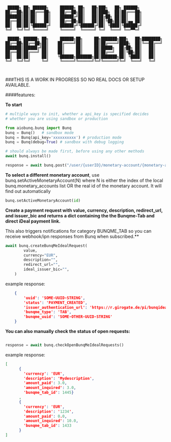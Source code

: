 ```text

 █████╗ ██╗ ██████╗     ██████╗ ██╗   ██╗███╗   ██╗ ██████╗          
██╔══██╗██║██╔═══██╗    ██╔══██╗██║   ██║████╗  ██║██╔═══██╗         
███████║██║██║   ██║    ██████╔╝██║   ██║██╔██╗ ██║██║   ██║         
██╔══██║██║██║   ██║    ██╔══██╗██║   ██║██║╚██╗██║██║▄▄ ██║         
██║  ██║██║╚██████╔╝    ██████╔╝╚██████╔╝██║ ╚████║╚██████╔╝         
╚═╝  ╚═╝╚═╝ ╚═════╝     ╚═════╝  ╚═════╝ ╚═╝  ╚═══╝ ╚══▀▀═╝          
                                                                     
 █████╗ ██████╗ ██╗     ██████╗██╗     ██╗███████╗███╗   ██╗████████╗
██╔══██╗██╔══██╗██║    ██╔════╝██║     ██║██╔════╝████╗  ██║╚══██╔══╝
███████║██████╔╝██║    ██║     ██║     ██║█████╗  ██╔██╗ ██║   ██║   
██╔══██║██╔═══╝ ██║    ██║     ██║     ██║██╔══╝  ██║╚██╗██║   ██║   
██║  ██║██║     ██║    ╚██████╗███████╗██║███████╗██║ ╚████║   ██║   
╚═╝  ╚═╝╚═╝     ╚═╝     ╚═════╝╚══════╝╚═╝╚══════╝╚═╝  ╚═══╝   ╚═╝   
                                                                     


```

###THIS IS A WORK IN PROGRESS SO NO REAL DOCS OR SETUP AVAILABLE. 


####features:

**To start**
```python
# multiple ways to init, whether a api_key is specified decides 
# whether you are using sandbox or production

from aiobunq.bunq import Bunq
bunq = Bunq()   # sandbox mode
bunq = Bunq(api_key='xxxxxxxxxx') # production mode
bunq = Bunq(debug=True) # sandbox with debug logging

# should always be made first, before using any other methods
await bunq.install()

response = await bunq.post("/user/{userID}/monetary-account/{monetary-accountID}/notification-filter-url", {"some": "data"})
```   
    
**To select a different monetary account**, use bunq.setActiveMonetaryAccount(N) where N is either the index of the local bunq.monetary_accounts list 
OR the real id of the monetary account. It will find out automatically
```python
bunq.setActiveMonetaryAccount(id)
```

**Create a payment request with value, currency, description, redirect_url, and issuer_bic and
returns a dict containing the the Bunqme-Tab and direct iDeal payment link.**

This also triggers notifications for category BUNQME_TAB so you can receive webhook/ipn
responses from Bunq when subscribed.**

```python
await bunq.createBunqMeIdealRequest(
        value, 
        currency="EUR", 
        description="", 
        redirect_url="", 
        ideal_issuer_bic="",
    )
```
example response:
```json
    {
        'uuid': 'SOME-UUID-STRING',
        'status': 'PAYMENT_CREATED',
        'issuer_authentication_url': 'https://r.girogate.de/pi/bunqideal?tx=loooooongstring-and-random-numbers',
        'bunqme_type': 'TAB',
        'bunqme_uuid': 'SOME-OTHER-UUID-STRING'
    }


```

**You can also manually check the status of open requests:**
```python

response = await bunq.checkOpenBunqMeIdealRequests()
```
example response:
```json
[
      { 
        'currency': 'EUR',
        'description': 'Mydescription',
        'amount_paid': 3.0,
        'amount_inquired': 3.0,
        'bunqme_tab_id': 1445}
      ,
      {
        'currency': 'EUR',
        'description': '1234',
        'amount_paid': 0.0,
        'amount_inquired': 10.0,
        'bunqme_tab_id': 1433
      }
]
```


```
